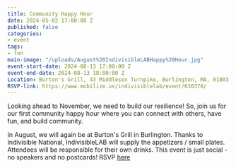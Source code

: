 ```yaml
---
title: Community Happy Hour
date: 2024-05-02 17:00:00 Z
published: false
categories:
- event
tags:
- fun
main-image: "/uploads/August%20IndivisibleLABHappy%20Hour.jpg"
event-start-date: 2024-08-13 17:00:00 Z
event-end-date: 2024-08-13 18:00:00 Z
Location: Burton's Grill, 43 Middlesex Turnpike, Burlington, MA, 01803
RSVP-link: https://www.mobilize.us/indivisiblelab/event/630370/
---
```


Looking ahead to November, we need to build our resilience! So, join us for our first community happy hour where you can connect with others, have fun, and build community. 

In August, we will again be at Burton's Grill in Burlington. Thanks to Indivisible National, IndivisibleLAB will supply the appetizers / small plates. Attendees will be responsible for their own drinks. This event is just social - no speakers and no postcards! RSVP [here](https://www.mobilize.us/indivisiblelab/event/630370/)